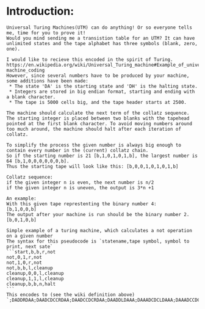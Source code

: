 Introduction:
=============
    Universal Turing Machines(UTM) can do anything! Or so everyone tells me, time for you to prove it!
    Would you mind sending me a transistion table for an UTM? It can have unlimited states and the tape alphabet has three symbols (blank, zero, one).

    I would like to recieve this encoded in the spirit of Turing.
    https://en.wikipedia.org/wiki/Universal_Turing_machine#Example_of_universal-machine_coding
    However, since several numbers have to be produced by your machine, some additions have been made:
     * The state 'DA' is the starting state and 'DH' is the halting state.
     * Integers are stored in big endian format, starting and ending with a blank character.
     * The tape is 5000 cells big, and the tape header starts at 2500.

    The machine should calculate the next term of the collatz sequence. The starting integer is placed between two blanks with the tapehead pointed at the first blank character. To avoid moving numbers around too much around, the machine should halt after each iteration of collatz.

    To simplify the process the given number is always big enough to contain every number in the (current) collatz chain.
    So if the starting number is 21 [b,1,0,1,0,1,b], the largest number is 64 [b,1,0,0,0,0,0,0,b].
    Thus the starting tape will look like this: [b,0,0,1,0,1,0,1,b]

    Collatz sequence:
    if the given integer n is even, the next number is n/2
    if the given integer n is uneven, the output is 3*n +1

    An example:
    With this given tape represtenting the binary number 4:
    [b,1,0,0,b]
    The output after your machine is run should be the binary number 2.
    [b,0,1,0,b]
    
    Simple example of a turing machine, which calculates a not operation on a given number
    The syntax for this pseudocode is `statename,tape symbol, symbol to print, next sate`
    ```start,b,b,r,not
    not,0,1,r,not
    not,1,0,r,not
    not,b,b,l,cleanup
    cleanup,0,0,l,cleanup
    cleanup,1,1,l,cleanup
    cleanup,b,b,n,halt
    ```
    This encodes to (see the wiki definition above)
    `;DADDRDAA;DAADCDCCRDAA;DAADCCDCRDAA;DAADDLDAAA;DAAADCDCLDAAA;DAAADCCDCCLDAAA;DAAADDNDH`
